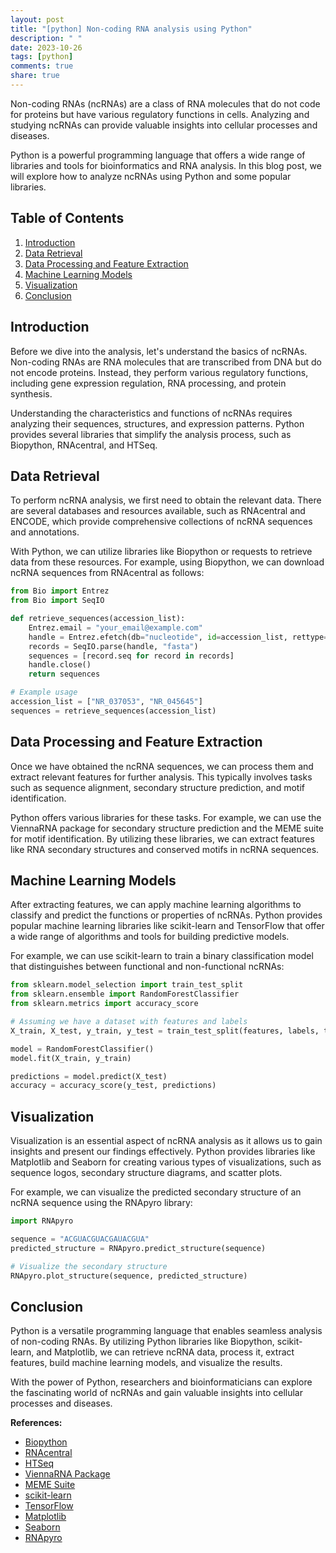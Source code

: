 ```yaml
---
layout: post
title: "[python] Non-coding RNA analysis using Python"
description: " "
date: 2023-10-26
tags: [python]
comments: true
share: true
---
```


Non-coding RNAs (ncRNAs) are a class of RNA molecules that do not code for proteins but have various regulatory functions in cells. Analyzing and studying ncRNAs can provide valuable insights into cellular processes and diseases.

Python is a powerful programming language that offers a wide range of libraries and tools for bioinformatics and RNA analysis. In this blog post, we will explore how to analyze ncRNAs using Python and some popular libraries.

## Table of Contents
1. [Introduction](#introduction)
2. [Data Retrieval](#data-retrieval)
3. [Data Processing and Feature Extraction](#data-processing-and-feature-extraction)
4. [Machine Learning Models](#machine-learning-models)
5. [Visualization](#visualization)
6. [Conclusion](#conclusion)

## Introduction <a name="introduction"></a>

Before we dive into the analysis, let's understand the basics of ncRNAs. Non-coding RNAs are RNA molecules that are transcribed from DNA but do not encode proteins. Instead, they perform various regulatory functions, including gene expression regulation, RNA processing, and protein synthesis.

Understanding the characteristics and functions of ncRNAs requires analyzing their sequences, structures, and expression patterns. Python provides several libraries that simplify the analysis process, such as Biopython, RNAcentral, and HTSeq.

## Data Retrieval <a name="data-retrieval"></a>

To perform ncRNA analysis, we first need to obtain the relevant data. There are several databases and resources available, such as RNAcentral and ENCODE, which provide comprehensive collections of ncRNA sequences and annotations.

With Python, we can utilize libraries like Biopython or requests to retrieve data from these resources. For example, using Biopython, we can download ncRNA sequences from RNAcentral as follows:

```python
from Bio import Entrez
from Bio import SeqIO

def retrieve_sequences(accession_list):
    Entrez.email = "your_email@example.com"
    handle = Entrez.efetch(db="nucleotide", id=accession_list, rettype="fasta", retmode="text")
    records = SeqIO.parse(handle, "fasta")
    sequences = [record.seq for record in records]
    handle.close()
    return sequences

# Example usage
accession_list = ["NR_037053", "NR_045645"]
sequences = retrieve_sequences(accession_list)
```

## Data Processing and Feature Extraction <a name="data-processing-and-feature-extraction"></a>

Once we have obtained the ncRNA sequences, we can process them and extract relevant features for further analysis. This typically involves tasks such as sequence alignment, secondary structure prediction, and motif identification.

Python offers various libraries for these tasks. For example, we can use the ViennaRNA package for secondary structure prediction and the MEME suite for motif identification. By utilizing these libraries, we can extract features like RNA secondary structures and conserved motifs in ncRNA sequences.

## Machine Learning Models <a name="machine-learning-models"></a>

After extracting features, we can apply machine learning algorithms to classify and predict the functions or properties of ncRNAs. Python provides popular machine learning libraries like scikit-learn and TensorFlow that offer a wide range of algorithms and tools for building predictive models.

For example, we can use scikit-learn to train a binary classification model that distinguishes between functional and non-functional ncRNAs:

```python
from sklearn.model_selection import train_test_split
from sklearn.ensemble import RandomForestClassifier
from sklearn.metrics import accuracy_score

# Assuming we have a dataset with features and labels
X_train, X_test, y_train, y_test = train_test_split(features, labels, test_size=0.2, random_state=42)

model = RandomForestClassifier()
model.fit(X_train, y_train)

predictions = model.predict(X_test)
accuracy = accuracy_score(y_test, predictions)
```

## Visualization <a name="visualization"></a>

Visualization is an essential aspect of ncRNA analysis as it allows us to gain insights and present our findings effectively. Python provides libraries like Matplotlib and Seaborn for creating various types of visualizations, such as sequence logos, secondary structure diagrams, and scatter plots.

For example, we can visualize the predicted secondary structure of an ncRNA sequence using the RNApyro library:

```python
import RNApyro

sequence = "ACGUACGUACGAUACGUA"
predicted_structure = RNApyro.predict_structure(sequence)

# Visualize the secondary structure
RNApyro.plot_structure(sequence, predicted_structure)
```

## Conclusion <a name="conclusion"></a>

Python is a versatile programming language that enables seamless analysis of non-coding RNAs. By utilizing Python libraries like Biopython, scikit-learn, and Matplotlib, we can retrieve ncRNA data, process it, extract features, build machine learning models, and visualize the results.

With the power of Python, researchers and bioinformaticians can explore the fascinating world of ncRNAs and gain valuable insights into cellular processes and diseases.

**References:**
- [Biopython](https://biopython.org/)
- [RNAcentral](https://rnacentral.org/)
- [HTSeq](https://htseq.readthedocs.io/)
- [ViennaRNA Package](http://www.tbi.univie.ac.at/RNA/)
- [MEME Suite](https://meme-suite.org/)
- [scikit-learn](https://scikit-learn.org/)
- [TensorFlow](https://www.tensorflow.org/)
- [Matplotlib](https://matplotlib.org/)
- [Seaborn](https://seaborn.pydata.org/)
- [RNApyro](https://github.com/fabriziocosta/RNApyro)